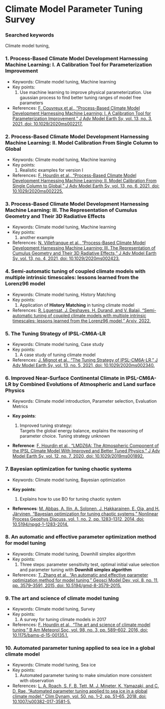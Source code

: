 # Climate Model Parameter Tuning Survey

### Searched keywords

Climate model tuning,

### 1. Process-Based Climate Model Development Harnessing Machine Learning: I. A Calibration Tool for Parameterization Improvement

  * Keywords: Climate model tuning, Machine learning
  * Key points:
    1. Use machine learning to improve physical parameterization. Use gaussian process to find better tuning ranges of model free parameters
  * References: [
    F. Couvreux et al., “Process-Based Climate Model Development Harnessing Machine Learning: I. A Calibration Tool for Parameterization Improvement,” J Adv Model Earth Sy, vol. 13, no. 3, 2021, doi: 10.1029/2020ms002217.
  ](https://doi.org/10.1029/2020ms002217)

### 2. Process‐Based Climate Model Development Harnessing Machine Learning: II. Model Calibration From Single Column to Global

  * Keywords: Climate model tuning, Machine learning
  * Key points:
    1. Realistic examples for version I
  * References: [
    F. Hourdin et al., “Process-Based Climate Model Development Harnessing Machine Learning: II. Model Calibration From Single Column to Global,” J Adv Model Earth Sy, vol. 13, no. 6, 2021, doi: 10.1029/2020ms002225.
  ](https://doi.org/10.1029/2020ms002225)

### 3. Process‐Based Climate Model Development Harnessing Machine Learning: III. The Representation of Cumulus Geometry and Their 3D Radiative Effects

  * Keywords: Climate model tuning, Machine learning
  * Key points:
    1. another example
  * References: [
    N. Villefranque et al., “Process-Based Climate Model Development Harnessing Machine Learning: III. The Representation of Cumulus Geometry and Their 3D Radiative Effects,” J Adv Model Earth Sy, vol. 13, no. 4, 2021, doi: 10.1029/2020ms002423.](https://doi.org/10.1029/2020ms002423)

### 4. Semi-automatic tuning of coupled climate models with multiple intrinsic timescales: lessons learned from the Lorenz96 model

  * Keywords: Climate model tuning, History Matching
  * Key points:
    1. Application of **History Matching** in tuning climate model
  * References: [
    R. Lguensat, J. Deshayes, H. Durand, and V. Balaji, “Semi-automatic tuning of coupled climate models with multiple intrinsic timescales: lessons learned from the Lorenz96 model,” Arxiv, 2022.
  ](https://arxiv.org/abs/2208.06243)

### 5. The Tuning Strategy of IPSL‐CM6A‐LR

  * Keywords: Climate model tuning, Case study
  * Key points:
    1. A case study of tuning climate model
  * References: [
    J. Mignot et al., “The Tuning Strategy of IPSL-CM6A-LR,” J Adv Model Earth Sy, vol. 13, no. 5, 2021, doi: 10.1029/2020ms002340.
  ](https://doi.org/10.1029/2020ms002340)

### 6. Improved Near-Surface Continental Climate in IPSL-CM6A-LR by Combined Evolutions of Atmospheric and Land surface Physics

  * Keywords: Climate model introduction, Parameter selection, Evaluation Metrics
  * **Key points**:
    1. Improved tuning strategy:</br>
    Targets the global energy balance, explains the reasoning of parameter choice. Tuning strategy unknown

  * **Reference**: [F. Hourdin et al., “LMDZ6A: The Atmospheric Component of the IPSL Climate Model With Improved and Better Tuned Physics,” J Adv Model Earth Sy, vol. 12, no. 7, 2020, doi: 10.1029/2019ms001892.](https://doi.org/10.1029/2019ms001892)

### 7. Bayesian optimization for tuning chaotic systems

  * Keywords: Climate model tuning, Bayesian optimization
  * **Key points**:
    1. Explains how to use BO for tuning chaotic system

  * **References**: [M. Abbas, A. Ilin, A. Solonen, J. Hakkarainen, E. Oja, and H. Järvinen, “Bayesian optimization for tuning chaotic systems,” Nonlinear Process Geophys Discuss, vol. 1, no. 2, pp. 1283–1312, 2014, doi: 10.5194/npgd-1-1283-2014.](https://doi.org/10.5194/npgd-1-1283-2014)

### 8. An automatic and effective parameter optimization method for model tuning

  * Keywords: Climate model tuning, Downhill simplex algorithm
  * Key points:
    1. Three steps: parameter sensitivity test, optimal initial value selection and parameter tuning with **Downhill simplex algorithm**
  * References: [
      T. Zhang et al., “An automatic and effective parameter optimization method for model tuning,” Geosci Model Dev, vol. 8, no. 11, pp. 3579–3591, 2015, doi: 10.5194/gmd-8-3579-2015.](https://doi.org/10.5194/gmd-8-3579-2015)

### 9. The art and science of climate model tuning

  * Keywords: Climate model tuning, Survey
  * Key points:
    1. A survey for tuning climate models in 2017
  * References: [
      F. Hourdin et al., “The art and science of climate model tuning,” B Am Meteorol Soc, vol. 98, no. 3, pp. 589–602, 2016, doi: 10.1175/bams-d-15-00135.1.](https://doi.org/10.1175/bams-d-15-00135.1)

### 10. Automated parameter tuning applied to sea ice in a global climate model

  * Keywords: Climate model tuning, Sea ice
  * Key points:
    1. Automated parameter tuning to make simulation more consistent with observation
  * References: [
      L. A. Roach, S. F. B. Tett, M. J. Mineter, K. Yamazaki, and C. D. Rae, “Automated parameter tuning applied to sea ice in a global climate model,” Clim Dynam, vol. 50, no. 1–2, pp. 51–65, 2018, doi: 10.1007/s00382-017-3581-5.](https://doi.org/10.1007/s00382-017-3581-5)





